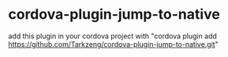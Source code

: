 # cordova-plugin-jump-to-native

add this plugin in your cordova project with "cordova plugin add https://github.com/Tarkzeng/cordova-plugin-jump-to-native.git"
